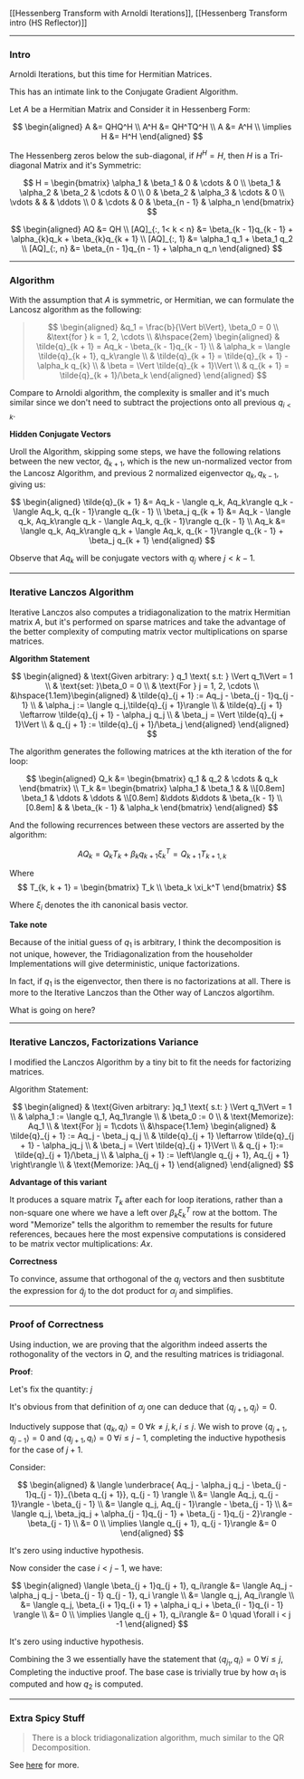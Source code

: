 [[Hessenberg Transform with Arnoldi Iterations]],
[[Hessenberg Transform intro (HS Reflector)]]

---
### **Intro**

Arnoldi Iterations, but this time for Hermitian Matrices. 

This has an intimate link to the Conjugate Gradient Algorithm. 

Let $A$ be a Hermitian Matrix and Consider it in Hessenberg Form:

$$
\begin{aligned}
    A &= QHQ^H
    \\
    A^H &= QH^TQ^H
    \\
    A &= A^H
    \\
    \implies H &= H^H
\end{aligned}
$$

The Hessenberg zeros below the sub-diagonal, if $H^H = H$, then $H$ is a Tri-diagonal Matrix and it's Symmetric: 

$$
H = \begin{bmatrix}
    \alpha_1 & \beta_1 & 0 & \cdots & 0
    \\
    \beta_1 & \alpha_2 & \beta_2 & \cdots & 0
    \\
    0 & \beta_2 & \alpha_3 & \cdots & 0
    \\
    \vdots & & & \ddots
    \\
    0 & \cdots & 0 & \beta_{n - 1} & \alpha_n 
\end{bmatrix}
$$

$$
\begin{aligned}
    AQ &= QH
    \\
    [AQ]_{:, 1< k < n} &= \beta_{k - 1}q_{k - 1} + \alpha_{k}q_k + \beta_{k}q_{k + 1}
    \\
    [AQ]_{:, 1} &= \alpha_1 q_1 + \beta_1 q_2
    \\
    [AQ]_{:, n} &= \beta_{n - 1}q_{n - 1} + \alpha_n q_n
\end{aligned}
$$

---
### **Algorithm**
With the assumption that $A$ is symmetric, or Hermitian, we can formulate the Lancosz algorithm as the following: 

> $$
> \begin{aligned}
>     &q_1 = \frac{b}{\Vert b\Vert}, \beta_0 = 0
>     \\
>     &\text{for } k = 1, 2, \cdots
>     \\
>     &\hspace{2em}
>     \begin{aligned}
>         & \tilde{q}_{k + 1} = Aq_k - \beta_{k - 1}q_{k - 1}
>         \\
>         & \alpha_k = \langle \tilde{q}_{k + 1}, q_k\rangle
>         \\
>         & \tilde{q}_{k + 1} = \tilde{q}_{k + 1} - \alpha_k q_{k}
>         \\
>         & \beta = \Vert \tilde{q}_{k + 1}\Vert
>         \\
>         & q_{k + 1} = \tilde{q}_{k + 1}/\beta_k
>     \end{aligned}
> \end{aligned}
> $$

Compare to Arnoldi algorithm, the complexity is smaller and it's much similar since we don't need to subtract the projections onto all previous $q_{i<k}$. 

**Hidden Conjugate Vectors**

Uroll the Algorithm, skipping some steps, we have the following relations between the new vector, $\tilde{q}_{k + 1}$, which is the new un-normalized vector from the Lancosz Algorithm, and previous 2 normalized eigenvector $q_{k}, q_{k - 1}$, giving us: 

$$
\begin{aligned}
    \tilde{q}_{k + 1} &= Aq_k - \langle q_k, Aq_k\rangle q_k - \langle Aq_k, q_{k - 1}\rangle q_{k - 1}
    \\
    \beta_j q_{k + 1} &= Aq_k - \langle q_k, Aq_k\rangle q_k - \langle Aq_k, q_{k - 1}\rangle q_{k - 1}
    \\
    Aq_k &= \langle q_k, Aq_k\rangle q_k + \langle Aq_k, q_{k - 1}\rangle q_{k - 1} + \beta_j q_{k + 1}
\end{aligned}
$$

Observe that $Aq_k$ will be conjugate vectors with $q_j$ where $j < k - 1$. 

---
### **Iterative Lanczos Algorithm**

Iterative Lanczos also computes a tridiagonalization to the matrix Hermitian matrix $A$, but it's performed on sparse matrices and take the advantage of the better complexity of computing matrix vector multiplications on sparse matrices.

**Algorithm Statement**

$$
\begin{aligned}
    & \text{Given arbitrary: } q_1 \text{ s.t: } \Vert q_1\Vert = 1
    \\
    & \text{set: }\beta_0 = 0
    \\
    & \text{For } j = 1, 2, \cdots 
    \\
    &\hspace{1.1em}\begin{aligned}
        & \tilde{q}_{j + 1} := Aq_j - \beta_{j - 1}q_{j - 1}
        \\
        & \alpha_j := \langle q_j,\tilde{q}_{j + 1}\rangle
        \\
        & \tilde{q}_{j + 1} \leftarrow \tilde{q}_{j + 1} - \alpha_j q_j
        \\
        & \beta_j = \Vert \tilde{q}_{j + 1}\Vert
        \\
        & q_{j + 1} := \tilde{q}_{j + 1}/\beta_j
    \end{aligned}
\end{aligned}
$$

The algorithm generates the following matrices at the kth iteration of the for loop: 

$$
\begin{aligned}
    Q_k &= \begin{bmatrix}
        q_1 & q_2 & \cdots & q_k
    \end{bmatrix}
    \\
    T_k &= 
    \begin{bmatrix}
        \alpha_1 & \beta_1 & & 
        \\[0.8em]
        \beta_1 & \ddots & \ddots & 
        \\[0.8em]
        &\ddots &\ddots & \beta_{k - 1}
        \\[0.8em]
        & & \beta_{k - 1} & \alpha_k
    \end{bmatrix}
\end{aligned}
$$

And the following recurrences between these vectors are asserted by the algorithm:

$$
AQ_k = Q_kT_k + \beta_k q_{k + 1}\xi_k^T = Q_{k + 1}T_{k + 1, k}
$$

Where 
$$
T_{k, k + 1} = 
    \begin{bmatrix}
        T_k
        \\
        \beta_k \xi_k^T
    \end{bmatrix}
$$

Where $\xi_i$ denotes the ith canonical basis vector. 

**Take note**

Because of the initial guess of $q_1$ is arbitrary, I think the decomposition is not unique, however, the Tridiagonalization from the householder Implementations will give deterministic, unique factorizations. 

In fact, if $q_1$ is the eigenvector, then there is no factorizations at all. There is more to the Iterative Lanczos than the Other way of Lanczos algortihm. 

What is going on here? 

---
### **Iterative Lanczos, Factorizations Variance**

I modified the Lanczos Algorithm by a tiny bit to fit the needs for factorizing matrices. 

Algorithm Statement: 

$$
\begin{aligned}
    & \text{Given arbitrary: }q_1 \text{ s.t: } \Vert q_1\Vert = 1
    \\
    & \alpha_1 := \langle q_1, Aq_1\rangle
    \\
    & \beta_0 := 0
    \\
    & \text{Memorize}: Aq_1
    \\
    & \text{For }j = 1\cdots
    \\
    &\hspace{1.1em}
    \begin{aligned}
        & \tilde{q}_{j + 1} := Aq_j - \beta_j q_j
        \\
        & \tilde{q}_{j + 1} \leftarrow \tilde{q}_{j + 1} - \alpha_jq_j
        \\
        & \beta_j = \Vert \tilde{q}_{j + 1}\Vert
        \\
        & q_{j + 1}:= \tilde{q}_{j + 1}/\beta_j
        \\
        & \alpha_{j + 1} := \left\langle q_{j + 1}, Aq_{j + 1} \right\rangle
        \\
        & \text{Memorize: }Aq_{j + 1}
    \end{aligned}
\end{aligned}
$$

**Advantage of this variant**

It produces a square matrix $T_k$ after each for loop iterations, rather than a non-square one where we have a left over $\beta_k\xi_k^T$ row at the bottom. The word "Memorize" tells the algorithm to remember the results for future references, becaues here the most expensive computations is considered to be matrix vector multiplications: $Ax$. 

**Correctness**

To convince, assume that orthogonal of the $q_j$ vectors and then susbtitute the expression for $\tilde{q}_{j}$ to the dot product for $\alpha_j$ and simplifies. 

---
### **Proof of Correctness**

Using induction, we are proving that the algorithm indeed asserts the rothogonality of the vectors in $Q$, and the resulting matrices is tridiagonal. 

**Proof**: 

Let's fix the quantity: $j$

It's obvious from that definition of $\alpha_j$ one can deduce that $\langle q_{j +1}, q_j \rangle = 0$. 

Inductively suppose that $\langle q_k, q_i\rangle = 0\; \forall k \neq j, k, i \le j$. We wish to prove $\langle q_{j + 1}, q_{j - 1}\rangle = 0$ and $\langle q_{j + 1}, q_i\rangle = 0 \; \forall i \le j - 1$, completing the inductive hypothesis for the case of $j + 1$. 

Consider: 

$$
\begin{aligned}
    & \langle 
       \underbrace{ Aq_j - \alpha_j q_j - \beta_{j - 1}q_{j - 1}}_{\beta q_{j + 1}}, q_{j - 1}
    \rangle
    \\
    &= \langle Aq_j, q_{j - 1}\rangle - \beta_{j - 1}
    \\
    &= \langle q_j, Aq_{j - 1}\rangle - \beta_{j - 1}
    \\
    &= \langle q_j, \beta_jq_j + \alpha_{j - 1}q_{j - 1} + \beta_{j - 1}q_{j - 2}\rangle - \beta_{j - 1}
    \\
    &= 0
    \\
    \implies \langle q_{j + 1}, q_{j - 1}\rangle &= 0
\end{aligned}
$$

It's zero using inductive hypothesis. 

Now consider the case $i < j - 1$, we have: 

$$
\begin{aligned}
    \langle \beta_{j + 1}q_{j + 1}, q_i\rangle &= \langle 
        Aq_j - \alpha_j q_j - \beta_{j - 1} q_{j - 1}, q_i
    \rangle
    \\
    &= \langle q_j, Aq_i\rangle
    \\
    &= \langle 
        q_j, \beta_{i + 1}q_{i + 1} + \alpha_i q_i + \beta_{i - 1}q_{i - 1}
    \rangle
    \\
    &= 0
    \\
    \implies \langle q_{j + 1}, q_i\rangle &= 0 \quad \forall i < j -1
\end{aligned}
$$

It's zero using inductive hypothesis. 

Combining the 3 we essentially have the statement that $\langle q_{j _ 1}, q_i\rangle = 0 \; \forall i \le j$, Completing the inductive proof. The base case is trivially true by how $\alpha_1$ is computed and how $q_{2}$ is computed. 



---
### **Extra Spicy Stuff**

> There is a block tridiagonalization algorithm, much similar to the QR Decomposition. 

See [here](http://www.cas.mcmaster.ca/~qiao/publications/spie05.pdf) for more. 
